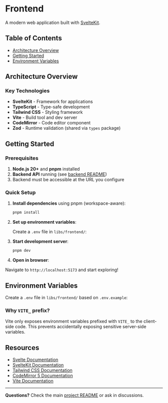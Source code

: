 # Frontend

A modern web application built with [SvelteKit](https://kit.svelte.dev/).

## Table of Contents

- [Architecture Overview](#architecture-overview)
- [Getting Started](#getting-started)
- [Environment Variables](#environment-variables)

## Architecture Overview

### Key Technologies

- **SvelteKit** - Framework for applications
- **TypeScript** - Type-safe development
- **Tailwind CSS** - Styling framework
- **Vite** - Build tool and dev server
- **CodeMirror** - Code editor component
- **Zod** - Runtime validation (shared via `types` package)

## Getting Started

### Prerequisites

1. **Node.js 20+** and **pnpm** installed
2. **Backend API** running (see [backend README](../backend/README.md))
3. Backend must be accessible at the URL you configure

### Quick Setup

1. **Install dependencies** using pnpm (workspace-aware):

   ```bash
   pnpm install
   ```

2. **Set up environment variables**:

   Create a `.env` file in `libs/frontend/`:

3. **Start development server**:

   ```bash
   pnpm dev
   ```

4. **Open in browser**:

Navigate to `http://localhost:5173` and start exploring!

## Environment Variables

Create a `.env` file in `libs/frontend/` based on `.env.example`:

### Why `VITE_` prefix?

Vite only exposes environment variables prefixed with `VITE_` to the client-side code. This prevents accidentally exposing sensitive server-side variables.

## Resources

- [Svelte Documentation](https://svelte.dev/)
- [SvelteKit Documentation](https://kit.svelte.dev/)
- [Tailwind CSS Documentation](https://tailwindcss.com/)
- [CodeMirror 5 Documentation](https://codemirror.net/5/)
- [Vite Documentation](https://vitejs.dev/)

---

**Questions?** Check the main [project README](../../README.md) or ask in discussions.
